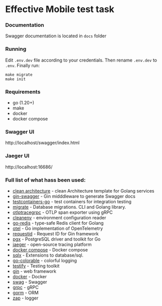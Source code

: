 # Effective Mobile test task

### Documentation
Swagger documentation is located in `docs` folder

### Running
Edit `.env.dev` file according to your credentials. Then rename `.env.dev` to `.env`. Finally run:

    make migrate
    make init

### Requirements
- go (1.20+)
- make
- docker
- docker compose

### Swagger UI
http://localhost/swagger/index.html

### Jaeger UI
http://localhost:16686/

### Full list of what hass been used:
* [clean architecture](https://github.com/evrone/go-clean-template) - clean Architecture template for Golang services
* [gin-swagger](github.com/swaggo/gin-swagger) - Gin midddleware to generate Swagger docs
* [testcontainers-go](github.com/testcontainers/testcontainers-go) - test containers for integration testing
* [migrate](https://github.com/golang-migrate/migrate) - Database migrations. CLI and Golang library.
* [otlptracegrpc](go.opentelemetry.io/otel/exporters/otlp/otlptrace/otlptracegrpc) - OTLP span exporter using gRPC
* [cleanenv](github.com/ilyakaznacheev/cleanenv) - environment configuration reader
* [go-redis](https://github.com/go-redis/redis) - type-safe Redis client for Golang
* [otel](https://go.opentelemetry.io/otel) -  Go implementation of OpenTelemetry
* [requestid](github.com/gin-contrib/requestid) - Request ID for Gin framework
* [pgx](https://github.com/jackc/pgx) - PostgreSQL driver and toolkit for Go
* [jaeger](https://www.jaegertracing.io/) - open-source tracing platform
* [docker compose](https://docs.docker.com/compose/) - Docker compose
* [sqlx](https://github.com/jmoiron/sqlx) - Extensions to database/sql.
* [go-colorable](github.com/mattn/go-colorable) - colorful logging
* [testify](https://github.com/stretchr/testify) - Testing toolkit
* [gin](https://github.com/gin-gonic/gin) - web framework
* [docker](https://www.docker.com/) - Docker
* [swag](https://github.com/swaggo/swag) - Swagger
* [grpc](https://grpc.io/) - gRPC
* [gorm](https://gorm.io/) - ORM
* [zap](https://github.com/uber-go/zap) - logger

